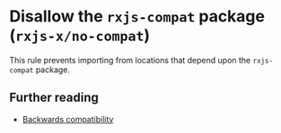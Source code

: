 # Disallow the `rxjs-compat` package (`rxjs-x/no-compat`)

<!-- end auto-generated rule header -->

This rule prevents importing from locations that depend upon the `rxjs-compat` package.

## Further reading

- [Backwards compatibility](https://github.com/ReactiveX/rxjs/blob/a6590e971969c736a15b77154dabbc22275aa0d5/docs_app/content/guide/v6/migration.md#backwards-compatibility)
